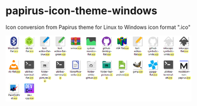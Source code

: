 # papirus-icon-theme-windows
Icon conversion from Papirus theme for Linux to Windows icon format ".ico"

<p align="center">
  <img src="https://raw.githubusercontent.com/luisrguerra/papirus-icon-theme-windows/main/preview.png" alt="preview"/>
</p>

